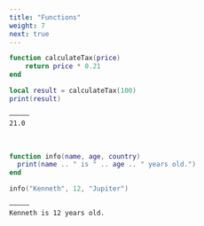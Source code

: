 ```yaml
---
title: "Functions"
weight: 7
next: true
---
```


```lua
function calculateTax(price)
    return price * 0.21
end

local result = calculateTax(100)
print(result)
```

```txt {.fs90 .output}
―――――
21.0
```

<br>

```lua
function info(name, age, country)
  print(name .. " is " .. age .. " years old.")
end

info("Kenneth", 12, "Jupiter")
```

```txt {.fs90 .output}
―――――
Kenneth is 12 years old.
```
